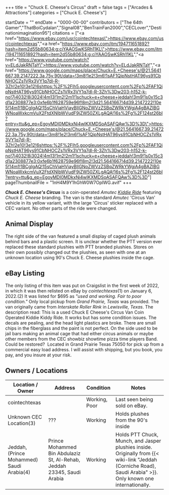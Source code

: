 +++
title = "Chuck E. Cheese's Circus"
draft = false
tags = ["Arcades & Attractions"]
categories = ["Chuck E. Cheese's"]


startDate = ""
endDate = "0000-00-00"
contributors = ["The 64th Gamer","ThatBoiCydalan","Signal08","BenTrainFan2000","CECLover","Destinationimagination95"]
citations = ["<a href=\"https://www.ebay.com/usr/cointechtexas\">https://www.ebay.com/usr/cointechtexas</a>","<a href=\"https://www.ebay.com/itm/194711651892?hash=item2d55b80634:g:ciYAAOSwKSRh11KL\">https://www.ebay.com/itm/194711651892?hash=item2d55b80634:g:ciYAAOSwKSRh11KL</a>","<a href=\"https://www.youtube.com/watch?v=ELdJakRNTaY\">https://www.youtube.com/watch?v=ELdJakRNTaY</a>","<a href=\"https://www.google.com/maps/place/Chuck+E.+Cheese's/@21.5641667,39.2147222,3a,75y,90t/data=!3m8!1e2!3m6!1sAF1QipNstHAT96ys91CbNHOCZs1VRx3VY1q7dl-R-3Zh!2e10!3e12!6shttps:%2F%2Flh5.googleusercontent.com%2Fp%2FAF1QipNstHAT96ys91CbNHOCZs1VRx3VY1q7dl-R-3Zh%3Dw203-h152-k-no!7i4032!8i3024!4m13!1m2!2m1!1schuck+e+cheese+jeddah!3m9!1s0x15c3d1a2308877e3:0xfe6b1f628759e96f!8m2!3d21.5641667!4d39.2147222!10e5!14m1!1BCgIgAQ!15sChVjaHVjayBlIGNoZWVzZSBqZWRkYWgiA4gBAZIBGWNoaWxkcmVuX2FtdXNlbWVudF9jZW50ZXLgAQA!16s%2Fg%2F124st26bl?entry=ttu&g_ep=EgoyMDI0MDkxNi4wIKXMDSoASAFQAw%3D%3D\">https://www.google.com/maps/place/Chuck+E.+Cheese's/@21.5641667,39.2147222,3a,75y,90t/data=!3m8!1e2!3m6!1sAF1QipNstHAT96ys91CbNHOCZs1VRx3VY1q7dl-R-3Zh!2e10!3e12!6shttps:%2F%2Flh5.googleusercontent.com%2Fp%2FAF1QipNstHAT96ys91CbNHOCZs1VRx3VY1q7dl-R-3Zh%3Dw203-h152-k-no!7i4032!8i3024!4m13!1m2!2m1!1schuck+e+cheese+jeddah!3m9!1s0x15c3d1a2308877e3:0xfe6b1f628759e96f!8m2!3d21.5641667!4d39.2147222!10e5!14m1!1BCgIgAQ!15sChVjaHVjayBlIGNoZWVzZSBqZWRkYWgiA4gBAZIBGWNoaWxkcmVuX2FtdXNlbWVudF9jZW50ZXLgAQA!16s%2Fg%2F124st26bl?entry=ttu&g_ep=EgoyMDI0MDkxNi4wIKXMDSoASAFQAw%3D%3D</a>"]
pageThumbnailFile = "1nH4M9Y1hGhW0W7OplWG.avif"
+++

***Chuck E. Cheese's Circus*** is a coin-operated *Amutec* [*Kiddie Ride*](https://en.wikipedia.org/wiki/Kiddie_ride) featuring *Chuck E. Cheese* branding. The van is the standard *Amutec* 'Circus Van' vehicle in its yellow variant, with the large 'Circus' sticker replaced with a CEC variant. No other parts of the ride were changed.

## Animal Display

The right side of the van featured a small display of caged plush animals behind bars and a plastic screen. It is unclear whether the PTT version ever replaced these standard plushies with PTT branded plushies. Stores on their own possibly changed out the plushies, as seen with one at an unknown location using 90's Chuck E. Cheese plushies inside the cage.

## eBay Listing

The only listing of this item was put on Craigslist in the first week of 2022, in which it was then relisted on eBay by *cointechtexas*(1) on January 6, 2022.(2) It was listed for $695 as *"used and working. Fair to poor condition."* Only local pickup from *Grand Prairie, Texas* was provided. The van originally came from *Interskate Roller Rink* in *Lewisville, Texas*. The description read: This is a used Chuck E Cheese's Circus Van Coin Operated Kiddie Kiddy Ride. It works but has some condition issues. The decals are pealing, and the head light plastics are broke. There are small chips in the fiberglass and the paint is not perfect. On the side used to be jail bars making an animal cage that had either circus animals or maybe other members from the CEC showbiz showtime pizza time players Band. Could be restored?  Located in Grand Prairie Texas 75050 for pick up from a commercial easy load address. I will assist with shipping, but you book, you pay, and you insure at your risk.

## Owners / Locations

| Location / Owner                          | Address                                                                | Condition     | Notes                                                                                                                                                               |
|-------------------------------------------|------------------------------------------------------------------------|---------------|---------------------------------------------------------------------------------------------------------------------------------------------------------------------|
| cointechtexas                             |                                                                        | Working, Poor | Last seen being sold on eBay.                                                                                                                                       |
| Unknown CEC Location(3)                   | ???                                                                    | Working       | Holds plushes from the 90's inside                                                                                                                                  |
| Jeddah, (Prince Mohammed) Saudi Arabia(4) | Prince Mohammed Bin Abdulaziz St, Al-Rehab, Jeddah 23345, Saudi Arabia | Working       | Holds PTT Chuck, Munch, and Jasper plushies inside. Originally from {{< wiki-link "Jeddah (Corniche Road), Saudi Arabia" >}}. Only known one internationally. |